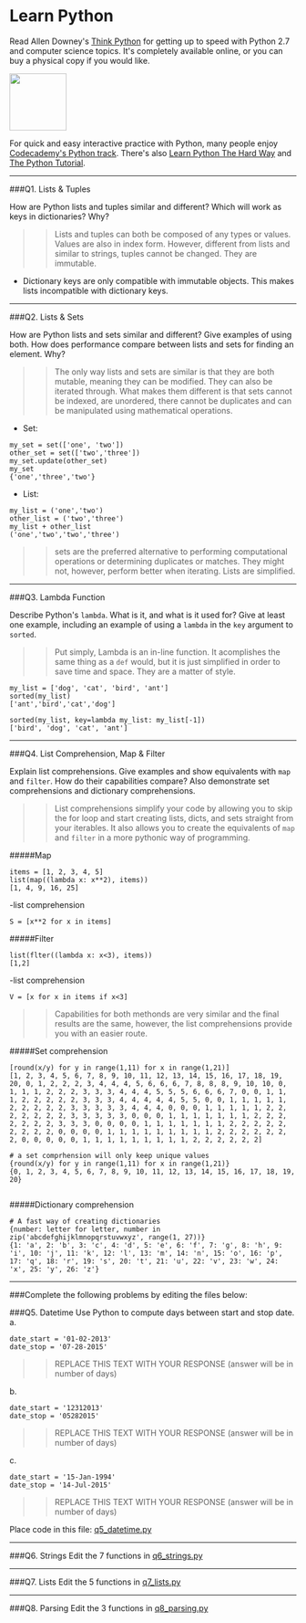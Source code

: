 # Learn Python

Read Allen Downey's [Think Python](http://www.greenteapress.com/thinkpython/) for getting up to speed with Python 2.7 and computer science topics. It's completely available online, or you can buy a physical copy if you would like.

<a href="http://www.greenteapress.com/thinkpython/"><img src="img/think_python.png" style="width: 100px;" target="_blank"></a>

For quick and easy interactive practice with Python, many people enjoy [Codecademy's Python track](http://www.codecademy.com/en/tracks/python). There's also [Learn Python The Hard Way](http://learnpythonthehardway.org/book/) and [The Python Tutorial](https://docs.python.org/2/tutorial/).

---

###Q1. Lists &amp; Tuples

How are Python lists and tuples similar and different? Which will work as keys in dictionaries? Why?

>> Lists and tuples can both be composed of any types or values. Values are also in index form. However, different from lists and similar to strings, tuples cannot be changed. They are immutable.
- Dictionary keys are only compatible with immutable objects. This makes lists incompatible with dictionary keys. 

---

###Q2. Lists &amp; Sets

How are Python lists and sets similar and different? Give examples of using both. How does performance compare between lists and sets for finding an element. Why?

>> The only way lists and sets are similar is that they are both mutable, meaning they can be modified. They can also be iterated through. What makes them different is that sets cannot be indexed, are unordered, there cannot be duplicates and can be manipulated using mathematical operations.

- Set:
```
my_set = set(['one', 'two'])
other_set = set(['two','three'])
my_set.update(other_set)
my_set
{'one','three','two'}
```
- List:
```
my_list = ('one','two')
other_list = ('two','three')
my_list + other_list
('one','two','two','three')
```
>> sets are the preferred alternative to performing computational operations or determining duplicates or matches. They might not, however, perform better when iterating. Lists are simplified.

---
###Q3. Lambda Function

Describe Python's `lambda`. What is it, and what is it used for? Give at least one example, including an example of using a `lambda` in the `key` argument to `sorted`.

>> Put simply, Lambda is an in-line function. It acomplishes the same thing as a `def` would, but it is just simplified in order to save time and space. They are a matter of style.

```
my_list = ['dog', 'cat', 'bird', 'ant']
sorted(my_list)
['ant','bird','cat','dog']
```
```
sorted(my_list, key=lambda my_list: my_list[-1])
['bird', 'dog', 'cat', 'ant']
```

---
###Q4. List Comprehension, Map &amp; Filter

Explain list comprehensions. Give examples and show equivalents with `map` and `filter`. How do their capabilities compare? Also demonstrate set comprehensions and dictionary comprehensions.

>> List comprehensions simplify your code by allowing you to skip the for loop and start creating lists, dicts, and sets straight from your iterables. It also allows you to create the equivalents of `map` and `filter` in a more pythonic way of programming.

#####Map
```
items = [1, 2, 3, 4, 5]
list(map((lambda x: x**2), items))
[1, 4, 9, 16, 25]
```
-list comprehension
```
S = [x**2 for x in items] 
```
#####Filter
```
list(flter((lambda x: x<3), items))
[1,2]
```
-list comprehension
```
V = [x for x in items if x<3]
```

>> Capabilities for both methonds are very similar and the final results are the same, however, the list comprehensions provide you with an easier route.

#####Set comprehension
```
[round(x/y) for y in range(1,11) for x in range(1,21)]
[1, 2, 3, 4, 5, 6, 7, 8, 9, 10, 11, 12, 13, 14, 15, 16, 17, 18, 19, 20, 0, 1, 2, 2, 2, 3, 4, 4, 4, 5, 6, 6, 6, 7, 8, 8, 8, 9, 10, 10, 0, 1, 1, 1, 2, 2, 2, 3, 3, 3, 4, 4, 4, 5, 5, 5, 6, 6, 6, 7, 0, 0, 1, 1, 1, 2, 2, 2, 2, 2, 3, 3, 3, 4, 4, 4, 4, 4, 5, 5, 0, 0, 1, 1, 1, 1, 1, 2, 2, 2, 2, 2, 3, 3, 3, 3, 3, 4, 4, 4, 0, 0, 0, 1, 1, 1, 1, 1, 2, 2, 2, 2, 2, 2, 2, 3, 3, 3, 3, 3, 0, 0, 0, 1, 1, 1, 1, 1, 1, 1, 2, 2, 2, 2, 2, 2, 2, 3, 3, 3, 0, 0, 0, 0, 1, 1, 1, 1, 1, 1, 1, 2, 2, 2, 2, 2, 2, 2, 2, 2, 0, 0, 0, 0, 1, 1, 1, 1, 1, 1, 1, 1, 1, 2, 2, 2, 2, 2, 2, 2, 0, 0, 0, 0, 0, 1, 1, 1, 1, 1, 1, 1, 1, 1, 2, 2, 2, 2, 2, 2]

# a set comprhension will only keep unique values
{round(x/y) for y in range(1,11) for x in range(1,21)}
{0, 1, 2, 3, 4, 5, 6, 7, 8, 9, 10, 11, 12, 13, 14, 15, 16, 17, 18, 19, 20}


```
#####Dictionary comprehension
```
# A fast way of creating dictionaries
{number: letter for letter, number in zip('abcdefghijklmnopqrstuvwxyz', range(1, 27))}
{1: 'a', 2: 'b', 3: 'c', 4: 'd', 5: 'e', 6: 'f', 7: 'g', 8: 'h', 9: 'i', 10: 'j', 11: 'k', 12: 'l', 13: 'm', 14: 'n', 15: 'o', 16: 'p', 17: 'q', 18: 'r', 19: 's', 20: 't', 21: 'u', 22: 'v', 23: 'w', 24: 'x', 25: 'y', 26: 'z'}
```
---

###Complete the following problems by editing the files below:

###Q5. Datetime
Use Python to compute days between start and stop date.   
a.  

```
date_start = '01-02-2013'    
date_stop = '07-28-2015'
```

>> REPLACE THIS TEXT WITH YOUR RESPONSE (answer will be in number of days)

b.  
```
date_start = '12312013'  
date_stop = '05282015'  
```

>> REPLACE THIS TEXT WITH YOUR RESPONSE (answer will be in number of days)

c.  
```
date_start = '15-Jan-1994'      
date_stop = '14-Jul-2015'  
```

>> REPLACE THIS TEXT WITH YOUR RESPONSE  (answer will be in number of days)

Place code in this file: [q5_datetime.py](python/q5_datetime.py)

---

###Q6. Strings
Edit the 7 functions in [q6_strings.py](python/q6_strings.py)

---

###Q7. Lists
Edit the 5 functions in [q7_lists.py](python/q7_lists.py)

---

###Q8. Parsing
Edit the 3 functions in [q8_parsing.py](python/q8_parsing.py)





